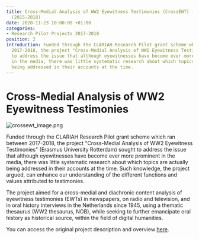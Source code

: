 ```yaml
---
title: Cross-Medial Analysis of WW2 Eyewitness Testimonies (CrossEWT) - CLARIAH-CORE
  (2015-2018)
date: 2020-11-23 10:00:00 +01:00
categories:
- Research Pilot Projects 2017-2018
position: 2
introduction: Funded through the CLARIAH Research Pilot grant scheme which ran between
  2017-2018, the project "Cross-Medial Analysis of WW2 Eyewitness Testimonies" sought
  to address the issue that although eyewitnesses have become ever more prominent
  in the media, there was little systematic research about which topics are actually
  being addressed in their accounts at the time.
---
```


# Cross-Medial Analysis of WW2 Eyewitness Testimonies

![crossewt_image.png](/uploads/crossewt_image.png)

Funded through the CLARIAH Research Pilot grant scheme which ran between 2017-2018, the project "Cross-Medial Analysis of WW2 Eyewitness Testimonies" (Erasmus University Rotterdam) sought to address the issue that although eyewitnesses have become ever more prominent in the media, there was little systematic research about which topics are actually being addressed in their accounts at the time. Such knowledge, the project argued, can enhance our understanding of the different functions and values attributed to testimonies.

The project aimed for a cross-medial and diachronic content analysis of eyewitness testimonies (EWTs) in newspapers, on radio and television, and in oral history interviews in the Netherlands since 1945, using a thematic thesaurus (WW2 thesaurus, NOB), while seeking to further emancipate oral history as historical source, within the field of digital humanities.

You can access the original project description and overview [here](https://clariah.nl/en/projects/research-pilots/granted-pilot-research-projects/crossewt#abstract).